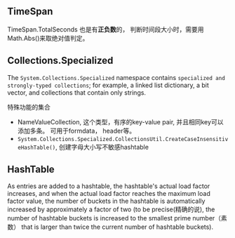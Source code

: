 ## TimeSpan
TimeSpan.TotalSeconds 也是有**正负数**的， 判断时间段大小时，需要用 Math.Abs()来取绝对值判定。

## Collections.Specialized
The `System.Collections.Specialized` namespace contains `specialized and strongly-typed collections`; for example, a linked list dictionary, a bit vector, and collections that contain only strings.

特殊功能的集合

* NameValueCollection, 这个类型，有序的key-value pair, 并且相同key可以添加多条。 可用于formdata， header等。
* `System.Collections.Specialized.CollectionsUtil.CreateCaseInsensitiveHashTable()`, 创建字母大小写不敏感hashtable

## HashTable
As entries are added to a hashtable, the hashtable's
actual load factor increases, and when the actual load factor reaches the
maximum load factor value, the number of buckets in the hashtable is
automatically increased by approximately a factor of two (to be precise(精确的说), the
number of hashtable buckets is increased to the smallest prime number（素数） that
is larger than twice the current number of hashtable buckets).